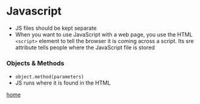 # Javascript
- JS files should be kept separate
- When you want to use JavaScript with a web page, you use the HTML ```<script>``` element to tell the browser it is coming across a script.
Its sre attribute tells people where the JavaScript file is stored

### Objects & Methods
- ```object.method(parameters)```
- JS runs where it is found in the HTML



[home](README.md)